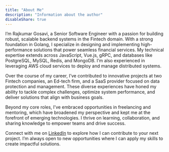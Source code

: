 ```yaml
---
title: "About Me"
description: "Information about the author"
disableShare: true
---
```



I’m Rajkumar Gosavi, a Senior Software Engineer with a passion for building robust, scalable backend systems in the Fintech domain. With a strong foundation in Golang, I specialize in designing and implementing high-performance solutions that power seamless financial services. My technical expertise extends across JavaScript, Vue.js, gRPC, and databases like PostgreSQL, MySQL, Redis, and MongoDB. I’m also experienced in leveraging AWS cloud services to deploy and manage distributed systems.

Over the course of my career, I’ve contributed to innovative projects at two Fintech companies, an Ed-tech firm, and a SaaS provider focused on data protection and management. These diverse experiences have honed my ability to tackle complex challenges, optimize system performance, and deliver solutions that align with business goals.

Beyond my core roles, I’ve embraced opportunities in freelancing and mentoring, which have broadened my perspective and kept me at the forefront of emerging technologies. I thrive on learning, collaboration, and sharing knowledge to empower teams and drive success.

Connect with me on [LinkedIn](https://www.linkedin.com/in/rajkumar-gosavi/) to explore how I can contribute to your next project. I’m always open to new opportunities where I can apply my skills to create impactful solutions.